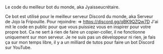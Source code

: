 Le code du meilleur bot du monde, aka Jyaisseucrétaire.

Ce bot est utilisé pour le meilleur serveur Discord du monde, aka Serveur de Jojo la Fripouille. Pour rejoindre: => https://discord.gg/qBK9QZQw7D J'ai mit le code en public pour que vous puissiez vous en inspirer pour votre propre bot. Ca ne sert à rien de faire un copier-coller, il ne fonctionne uniquement sur mon serveur. Je ne suis pas un développeur ni rien, je fais ça sur mon temps libre, il y a un milliard de tutos pour faire un bot Discord sur YouTube.
